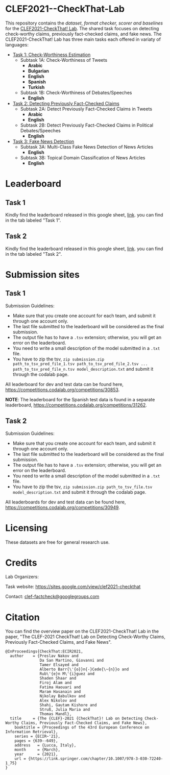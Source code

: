 # CLEF2021--CheckThat-Lab
This repository contains the _dataset_, _format checker, scorer and baselines_ for the [CLEF2021-CheckThat! Lab](https://sites.google.com/view/clef2021-checkthat). 
The shared task focuses on detecting check-worthy claims, previously fact-checked claims, and fake news. 
The CLEF2021-CheckThat! Lab has three main tasks each offered in variaty of languages:
  - [Task 1: Check-Worthiness Estimation](task1)
    - Subtask 1A: Check-Worthiness of Tweets
      - **Arabic**
      - **Bulgarian**
      - **English**
      - **Spanish**
      - **Turkish**
    - Subtask 1B: Check-Worthiness of Debates/Speeches
      - **English**
  - [Task 2: Detecting Previously Fact-Checked Claims](task2)
    - Subtask 2A: Detect Previously Fact-Checked Claims in Tweets
      - **Arabic**
      - **English**
    - Subtask 2B: Detect Previously Fact-Checked Claims in Political Debates/Speeches
      - **English**
  - [Task 3: Fake News Detection](task3)
    - Subtask 3A: Multi-Class Fake News Detection of News Articles
      - **English**
    - Subtask 3B: Topical Domain Classification of News Articles
      - **English**

# Leaderboard 

## Task 1
Kindly find the leaderboard released in this google sheet, [link](https://tinyurl.com/kfmawuke). you can find in the tab labeled "Task 1".

## Task 2
Kindly find the leaderboard released in this google sheet, [link](https://tinyurl.com/kfmawuke). you can find in the tab labeled "Task 2".


# Submission sites
## Task 1

Submission Guidelines:
- Make sure that you create one account for each team, and submit it through one account only. 
- The last file submitted to the leaderboard will be considered as the final submission. 
- The output file has to have a `.tsv` extension; otherwise, you will get an error on the leaderboard.
- You need to write a small description of the model submitted in a `.txt` file. 
- You have to zip the tsv, `zip submission.zip path_to_tsv_pred_file_1.tsv path_to_tsv_pred_file_2.tsv ... path_to_tsv_pred_file_n.tsv model_description.txt` and submit it through the codalab page. 

All leaderboard for dev and test data can be found here, https://competitions.codalab.org/competitions/30853. 

**NOTE**: The leaderboard for the Spanish test data is found in a separate leaderboard, https://competitions.codalab.org/competitions/31262.

## Task 2

Submission Guidelines:
- Make sure that you create one account for each team, and submit it through one account only. 
- The last file submitted to the leaderboard will be considered as the final submission. 
- The output file has to have a `.tsv` extension; otherwise, you will get an error on the leaderboard.
- You need to write a small description of the model submitted in a `.txt` file. 
- You have to zip the tsv, `zip submission.zip path_to_tsv_file.tsv model_description.txt` and submit it through the codalab page. 

All leaderboards for dev and test data can be found here, https://competitions.codalab.org/competitions/30949. 

# Licensing

These datasets are free for general research use.

# Credits

Lab Organizers:

Task website: https://sites.google.com/view/clef2021-checkthat

Contact:   clef-factcheck@googlegroups.com

# Citation

You can find the overview paper on the CLEF2021-CheckThat! Lab in the paper, "The CLEF-2021 CheckThat! Lab on Detecting Check-Worthy Claims, Previously Fact-Checked Claims, and Fake News".

```
@InProceedings{​​​​​​​CheckThat:ECIR2021,
  author    = {​​​​​​​Preslav Nakov and
               Da San Martino, Giovanni and
               Tamer Elsayed and
               Alberto Barr{​​​​​​​\'{​​​​​​​o}​​​​​​​}​​​​​​​n{​​​​​​​-}​​​​​​​Cede{​​​​​​​\~{​​​​​​​n}​​​​​​​}​​​​​​​o and
               Rub\'{​​​​​​​e}​​​​​​​n M\'{​​​​​​​i}​​​​​​​guez and
               Shaden Shaar and
               Firoj Alam and
               Fatima Haouari and
               Maram Hasanain and
               Nikolay Babulkov and
               Alex Nikolov and
               Shahi, Gautam Kishore and
               Struß, Julia Maria and
               Thomas Mandl}​​​​​​​,
  title     = {​​​​​​​The {​​​​​​​CLEF}​​​​​​​-2021 {​​​​​​​CheckThat}​​​​​​​! Lab on Detecting Check-Worthy Claims, Previously Fact-Checked Claims, and Fake News}​​​​​​​,
    booktitle = {​​​​​​​Proceedings of the 43rd European Conference on Information Retrieval}​​​​​​​,
    series = {​​​​​​​ECIR~'21}​​​​​​​,
    pages = {​​​​​​​639--649}​​​​​​​,
    address   = {​​​​​​​Lucca, Italy}​​​​​​​,
    month     = {​​​​​​​March}​​​​​​​,
    year      = {​​​​​​​2021}​​​​​​​,
    url = {​​​​​​​https://link.springer.com/chapter/10.1007/978-3-030-72240-1_75}​​​​​​​​
}​​​​​​​

```
